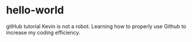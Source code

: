 # hello-world
gitHub tutorial
Kevin is not a robot. Learning how to properly use Github to increase my coding efficiency.
